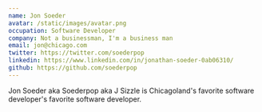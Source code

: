 ```yaml
---
name: Jon Soeder 
avatar: /static/images/avatar.png
occupation: Software Developer 
company: Not a businessman, I'm a business man 
email: jon@chicago.com
twitter: https://twitter.com/soederpop
linkedin: https://www.linkedin.com/in/jonathan-soeder-0ab06310/ 
github: https://github.com/soederpop
---
```


Jon Soeder aka Soederpop aka J Sizzle is Chicagoland's favorite software developer's favorite software developer. 